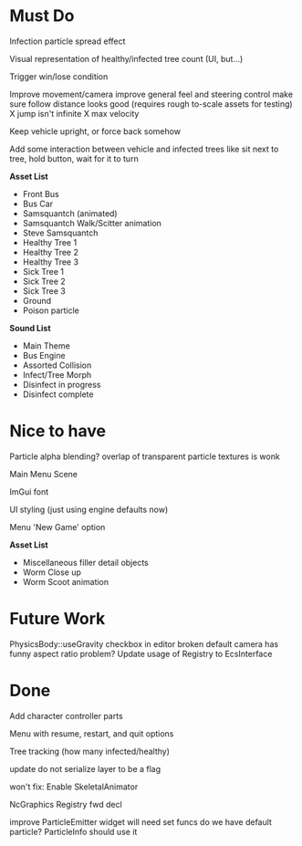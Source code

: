 
# Must Do

Infection particle spread effect

Visual representation of healthy/infected tree count (UI, but...)

Trigger win/lose condition

Improve movement/camera
  improve general feel and steering control
  make sure follow distance looks good (requires rough to-scale assets for testing)
  X jump isn't infinite
  X max velocity

Keep vehicle upright, or force back somehow

Add some interaction between vehicle and infected trees
  like sit next to tree, hold button, wait for it to turn

**Asset List**

 - Front Bus
 - Bus Car
 - Samsquantch (animated)
 - Samsquantch Walk/Scitter animation
 - Steve Samsquantch
 - Healthy Tree 1
 - Healthy Tree 2
 - Healthy Tree 3
 - Sick Tree 1
 - Sick Tree 2
 - Sick Tree 3
 - Ground
 - Poison particle

**Sound List**
- Main Theme
- Bus Engine
- Assorted Collision
- Infect/Tree Morph
- Disinfect in progress
- Disinfect complete

# Nice to have
Particle alpha blending?
  overlap of transparent particle textures is wonk

Main Menu Scene

ImGui font

UI styling (just using engine defaults now)

Menu 'New Game' option


**Asset List**

 - Miscellaneous filler detail objects
 - Worm Close up
 - Worm Scoot animation
  

# Future Work

PhysicsBody::useGravity checkbox in editor broken
default camera has funny aspect ratio problem?
Update usage of Registry to EcsInterface

# Done
Add character controller parts

Menu with resume, restart, and quit options

Tree tracking (how many infected/healthy)

update do not serialize layer to be a flag

won't fix: Enable SkeletalAnimator

NcGraphics Registry fwd decl

improve ParticleEmitter widget
  will need set funcs
do we have default particle? ParticleInfo should use it

